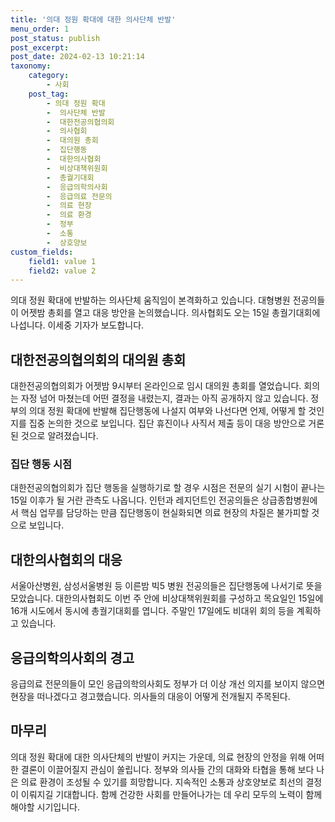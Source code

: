 ```yaml
---
title: '의대 정원 확대에 대한 의사단체 반발'
menu_order: 1
post_status: publish
post_excerpt: 
post_date: 2024-02-13 10:21:14
taxonomy:
    category:
        - 사회
    post_tag:
        - 의대 정원 확대
        -  의사단체 반발
        -  대한전공의협의회
        -  의사협회
        -  대의원 총회
        -  집단행동
        -  대한의사협회
        -  비상대책위원회
        -  총궐기대회
        -  응급의학의사회
        -  응급의료 전문의
        -  의료 현장
        -  의료 환경
        -  정부
        -  소통
        -  상호양보
custom_fields:
    field1: value 1
    field2: value 2
---
```


의대 정원 확대에 반발하는 의사단체 움직임이 본격화하고 있습니다. 대형병원 전공의들이 어젯밤 총회를 열고 대응 방안을 논의했습니다. 의사협회도 오는 15일 총궐기대회에 나섭니다. 이세중 기자가 보도합니다.
## 대한전공의협의회의 대의원 총회
대한전공의협의회가 어젯밤 9시부터 온라인으로 임시 대의원 총회를 열었습니다. 회의는 자정 넘어 마쳤는데 어떤 결정을 내렸는지, 결과는 아직 공개하지 않고 있습니다. 정부의 의대 정원 확대에 반발해 집단행동에 나설지 여부와 나선다면 언제, 어떻게 할 것인지를 집중 논의한 것으로 보입니다. 집단 휴진이나 사직서 제출 등이 대응 방안으로 거론된 것으로 알려졌습니다.
### 집단 행동 시점
대한전공의협의회가 집단 행동을 실행하기로 할 경우 시점은 전문의 실기 시험이 끝나는 15일 이후가 될 거란 관측도 나옵니다. 인턴과 레지던트인 전공의들은 상급종합병원에서 핵심 업무를 담당하는 만큼 집단행동이 현실화되면 의료 현장의 차질은 불가피할 것으로 보입니다.
## 대한의사협회의 대응
서울아산병원, 삼성서울병원 등 이른밤 빅5 병원 전공의들은 집단행동에 나서기로 뜻을 모았습니다. 대한의사협회도 이번 주 안에 비상대책위원회를 구성하고 목요일인 15일에 16개 시도에서 동시에 총궐기대회를 엽니다. 주말인 17일에도 비대위 회의 등을 계획하고 있습니다.
## 응급의학의사회의 경고
응급의료 전문의들이 모인 응급의학의사회도 정부가 더 이상 개선 의지를 보이지 않으면 현장을 떠나겠다고 경고했습니다. 의사들의 대응이 어떻게 전개될지 주목된다.
## 마무리
의대 정원 확대에 대한 의사단체의 반발이 커지는 가운데, 의료 현장의 안정을 위해 어떠한 결론이 이끌어질지 관심이 쏠립니다. 정부와 의사들 간의 대화와 타협을 통해 보다 나은 의료 환경이 조성될 수 있기를 희망합니다. 지속적인 소통과 상호양보로 최선의 결정이 이뤄지길 기대합니다. 함께 건강한 사회를 만들어나가는 데 우리 모두의 노력이 함께해야할 시기입니다.
